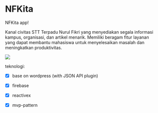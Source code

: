 # NFKita
NFKita app!

Kanal civitas STT Terpadu Nurul Fikri yang menyediakan segala informasi kampus, organisasi, dan artikel menarik. Memiliki beragam fitur layanan yang dapat membantu mahasiswa untuk menyelesaikan masalah dan meningkatkan produktivitas.

![](https://raw.githubusercontent.com/isfaaghyth/nfkita-mobile/master/screenshot/Picture1.png)

teknologi:
- [x] base on wordpress (with JSON API plugin)
- [x] firebase
- [x] reactivex
- [x] mvp-pattern

